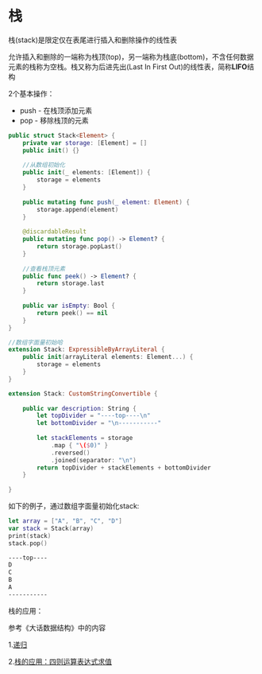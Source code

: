 # 栈

栈(stack)是限定仅在表尾进行插入和删除操作的线性表

允许插入和删除的一端称为栈顶(top)，另一端称为栈底(bottom)，不含任何数据元素的栈称为空栈。栈又称为后进先出(Last In First Out)的线性表，简称**LIFO**结构

2个基本操作：

+ push - 在栈顶添加元素
+ pop - 移除栈顶的元素

```swift
public struct Stack<Element> {
    private var storage: [Element] = []
    public init() {}
    
    //从数组初始化
    public init(_ elements: [Element]) {
        storage = elements
    }
    
    public mutating func push(_ element: Element) {
        storage.append(element)
    }
    
    @discardableResult
    public mutating func pop() -> Element? {
        return storage.popLast()
    }
    
    //查看栈顶元素
    public func peek() -> Element? {
        return storage.last
    }
    
    public var isEmpty: Bool {
        return peek() == nil
    }
}

//数组字面量初始哈
extension Stack: ExpressibleByArrayLiteral {
    public init(arrayLiteral elements: Element...) {
        storage = elements
    }
}

extension Stack: CustomStringConvertible {
    
    public var description: String {
        let topDivider = "----top----\n"
        let bottomDivider = "\n-----------"
        
        let stackElements = storage
            .map { "\($0)" }
            .reversed()
            .joined(separator: "\n")
        return topDivider + stackElements + bottomDivider
    }
    
}
```

如下的例子，通过数组字面量初始化stack:

```swift
let array = ["A", "B", "C", "D"]
var stack = Stack(array)
print(stack)
stack.pop()
```

```xml
----top----
D
C
B
A
-----------
```



栈的应用：

参考《大话数据结构》中的内容

1.[递归](http://www.nowamagic.net/librarys/veda/detail/2298)

2.[栈的应用：四则运算表达式求值](<http://www.codebelief.com/article/2016/10/application-of-stack-calculate-expressions/>)